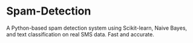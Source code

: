 # Spam-Detection
A Python-based spam detection system using Scikit-learn, Naive Bayes, and text classification on real SMS data. Fast and accurate.
